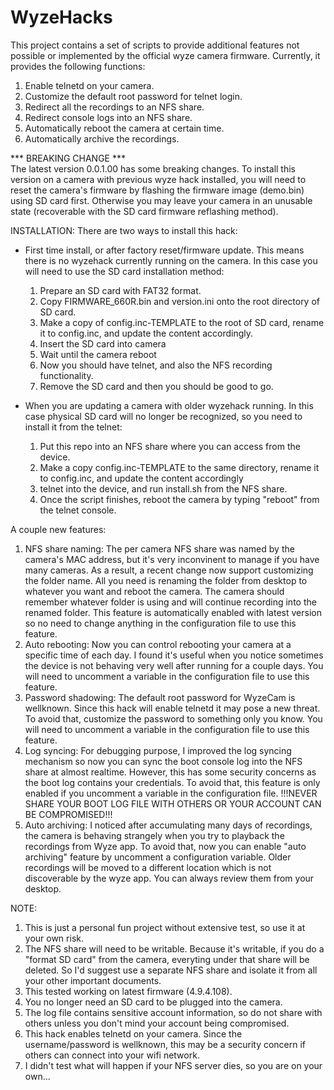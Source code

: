 # WyzeHacks
This project contains a set of scripts to provide additional features not possible or implemented by the official wyze camera firmware. Currently, it provides the following functions:
1. Enable telnetd on your camera.
2. Customize the default root password for telnet login.
3. Redirect all the recordings to an NFS share.
4. Redirect console logs into an NFS share.
5. Automatically reboot the camera at certain time.
6. Automatically archive the recordings.


*** BREAKING CHANGE ***  
The latest version 0.0.1.00 has some breaking changes. To install this version on a camera with previous wyze hack installed, you will need to reset the camera's firmware by flashing the firmware image (demo.bin) using SD card first. Otherwise you may leave your camera in an unusable state (recoverable with the SD card firmware reflashing method).

INSTALLATION:
There are two ways to install this hack:
* First time install, or after factory reset/firmware update. This means there is no wyzehack currently running on the camera. In this case you will need to use the SD card installation method:
  1. Prepare an SD card with FAT32 format.
  2. Copy FIRMWARE_660R.bin and version.ini onto the root directory of SD card.
  3. Make a copy of config.inc-TEMPLATE to the root of SD card, rename it to config.inc, and update the content accordingly.
  4. Insert the SD card into camera
  5. Wait until the camera reboot
  6. Now you should have telnet, and also the NFS recording functionality.
  7. Remove the SD card and then you should be good to go.

* When you are updating a camera with older wyzehack running. In this case physical SD card will no longer be recognized, so you need to install it from the telnet:
  1. Put this repo into an NFS share where you can access from the device.
  2. Make a copy config.inc-TEMPLATE to the same directory, rename it to config.inc, and update the content accordingly
  3. telnet into the device, and run install.sh from the NFS share.
  4. Once the script finishes, reboot the camera by typing "reboot" from the telnet console.


A couple new features:
1. NFS share naming:
  The per camera NFS share was named by the camera's MAC address, but it's very inconvinent to manage if you have many cameras. As a result, a recent change now support customizing the folder name. All you need is renaming the folder from desktop to whatever you want and reboot the camera. The camera should remember whatever folder is using and will continue recording into the renamed folder. This feature is automatically enabled with latest version so no need to change anything in the configuration file to use this feature.
2. Auto rebooting:
  Now you can control rebooting your camera at a specific time of each day. I found it's useful when you notice sometimes the device is not behaving very well after running for a couple days. You will need to uncomment a variable in the configuration file to use this feature. 
3. Password shadowing:
  The default root password for WyzeCam is wellknown. Since this hack will enable telnetd it may pose a new threat. To avoid that, customize the password to something only you know. You will need to uncomment a variable in the configuration file to use this feature.
4. Log syncing:
  For debugging purpose, I improved the log syncing mechanism so now you can sync the boot console log into the NFS share at almost realtime. However, this has some security concerns as the boot log contains your credentials. To avoid that, this feature is only enabled if you uncomment a variable in the configuration file. !!!NEVER SHARE YOUR BOOT LOG FILE WITH OTHERS OR YOUR ACCOUNT CAN BE COMPROMISED!!!
5. Auto archiving:
  I noticed after accumulating many days of recordings, the camera is behaving strangely when you try to playback the recordings from Wyze app. To avoid that, now you can enable "auto archiving" feature by uncomment a configuration variable. Older recordings will be moved to a different location which is not discoverable by the wyze app. You can always review them from your desktop.

NOTE:
1. This is just a personal fun project without extensive test, so use it at your own risk.
2. The NFS share will need to be writable. Because it's writable, if you do a "format SD card" from the camera, everyting under that share will be deleted. So I'd suggest use a separate NFS share and isolate it from all your other important documents.
3. This tested working on latest firmware (4.9.4.108).
4. You no longer need an SD card to be plugged into the camera.
5. The log file contains sensitive account information, so do not share with others unless you don't mind your account being compromised.
6. This hack enables telnetd on your camera. Since the username/password is wellknown, this may be a security concern if others can connect into your wifi network.
7. I didn't test what will happen if your NFS server dies, so you are on your own...


